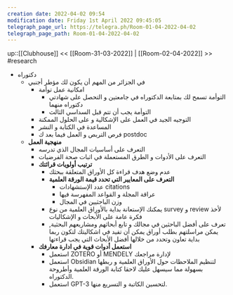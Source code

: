 ```yaml
---
creation date: 2022-04-02 09:54
modification date: Friday 1st April 2022 09:45:05
telegraph_page_url: https://telegra.ph/Room-01-04-2022-04-02
telegraph_page_path: Room-01-04-2022-04-02
---
```

up::[[Clubhouse]]
<< [[Room-31-03-2022]] | [[Room-02-04-2022]] >>
#research 
* دكتوراه
	* في الجزائر من المهم أن يكون لك مؤطر أجنبي 
		* امكانية عمل توأمة 
			* التوأمة تسمح لك بمتابعة الدكتوراه في جامعتين و التحصل على شهادتي دكتوراه منهما
			* التوأمة يجب أن تتم قبل السداسي الثالث 
		* التوجيه الجيد في العمل على الإشكالية و على الحلول الممكنة 
		* المساعدة في الكتابة و النشر 
		* فرص التربص و العمل فيما بعد ك postdoc
	* **منهجية العمل** 
		* التعرف على أساسيات المجال الذي تدرسه 
		* التعرف على الأدوات و الطرق المستعملة في اثبات صحة الفرضيات
		* **ترتيب أولويات قرائتك** 
			* عدم وضع هدف قراءة كل الأوراق المتعلقة ببحثك 
			* **التعرف على المعايير التي تحدد قيمة الورقة العلمية** 
				* عدد الإستشهادات citations 
				* عراقة المجلة و القواعد المفهرسة فيها 
				* وزن الباحثيين في المجال
			* يمكنك الإستعانة بداية بالأوراق العلمية من نوع survey و review لأخذ فكرة عامة على الأبحاث و الإشكاليات
			* تعرف على أفضل الباحثين في مجالك و تابع أبحاثهم ومشاريعهم البحثية, يمكن مراسلتهم بطلب أوراق يمكن أن تفيد في اشكاليتك لتكون ربما بداية تعاون وتحدد من خلالها أفضل الأبحاث التي يجب قراءتها
		* **استعمل أدوات قوية في ادارة معارفك** 
			* استعمل ZOTERO أو MENDELY لإدارة مراجعك 
			* استعمل Obsidian لتنظيم الملاحظات حول الأوراق العلمية و ربطها بسهولة مما سيسهل عليك لاحقا كتابة الورقة العلمية وأطروحة الدكتوراه. 
			* استعمل GPT-3 لتحسين الكاتبة و التسريع منها. 